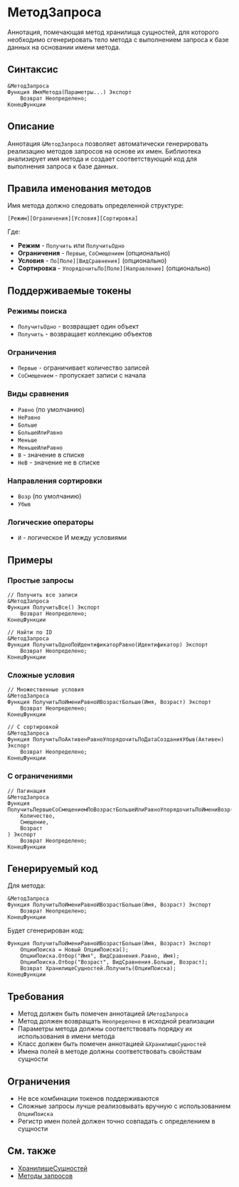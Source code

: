 # МетодЗапроса

Аннотация, помечающая метод хранилища сущностей, для которого необходимо сгенерировать тело метода с выполнением запроса к базе данных на основании имени метода.

## Синтаксис

```1c
&МетодЗапроса
Функция ИмяМетода(Параметры...) Экспорт
    Возврат Неопределено;
КонецФункции
```

## Описание

Аннотация `&МетодЗапроса` позволяет автоматически генерировать реализацию методов запросов на основе их имен. Библиотека анализирует имя метода и создает соответствующий код для выполнения запроса к базе данных.

## Правила именования методов

Имя метода должно следовать определенной структуре:

```
[Режим][Ограничения][Условия][Сортировка]
```

Где:
- **Режим** - `Получить` или `ПолучитьОдно`
- **Ограничения** - `Первые`, `СоСмещением` (опционально)
- **Условия** - `По[Поле][ВидСравнения]` (опционально)
- **Сортировка** - `УпорядочитьПо[Поле][Направление]` (опционально)

## Поддерживаемые токены

### Режимы поиска
- `ПолучитьОдно` - возвращает один объект
- `Получить` - возвращает коллекцию объектов

### Ограничения
- `Первые` - ограничивает количество записей
- `СоСмещением` - пропускает записи с начала

### Виды сравнения
- `Равно` (по умолчанию)
- `НеРавно`
- `Больше`
- `БольшеИлиРавно`
- `Меньше`
- `МеньшеИлиРавно`
- `В` - значение в списке
- `НеВ` - значение не в списке

### Направления сортировки
- `Возр` (по умолчанию)
- `Убыв`

### Логические операторы
- `И` - логическое И между условиями

## Примеры

### Простые запросы

```1c
// Получить все записи
&МетодЗапроса
Функция ПолучитьВсе() Экспорт
    Возврат Неопределено;
КонецФункции

// Найти по ID
&МетодЗапроса
Функция ПолучитьОдноПоИдентификаторРавно(Идентификатор) Экспорт
    Возврат Неопределено;
КонецФункции
```

### Сложные условия

```1c
// Множественные условия
&МетодЗапроса
Функция ПолучитьПоИмениРавноИВозрастБольше(Имя, Возраст) Экспорт
    Возврат Неопределено;
КонецФункции

// С сортировкой
&МетодЗапроса
Функция ПолучитьПоАктивенРавноУпорядочитьПоДатаСозданияУбыв(Активен) Экспорт
    Возврат Неопределено;
КонецФункции
```

### С ограничениями

```1c
// Пагинация
&МетодЗапроса
Функция ПолучитьПервыеСоСмещениемПоВозрастБольшеИлиРавноУпорядочитьПоИмениВозр(
    Количество, 
    Смещение, 
    Возраст
) Экспорт
    Возврат Неопределено;
КонецФункции
```

## Генерируемый код

Для метода:
```1c
&МетодЗапроса
Функция ПолучитьПоИмениРавноИВозрастБольше(Имя, Возраст) Экспорт
    Возврат Неопределено;
КонецФункции
```

Будет сгенерирован код:
```1c
Функция ПолучитьПоИмениРавноИВозрастБольше(Имя, Возраст) Экспорт
    ОпцииПоиска = Новый ОпцииПоиска();
    ОпцииПоиска.Отбор("Имя", ВидСравнения.Равно, Имя);
    ОпцииПоиска.Отбор("Возраст", ВидСравнения.Больше, Возраст);
    Возврат ХранилищеСущностей.Получить(ОпцииПоиска);
КонецФункции
```

## Требования

- Метод должен быть помечен аннотацией `&МетодЗапроса`
- Метод должен возвращать `Неопределено` в исходной реализации
- Параметры метода должны соответствовать порядку их использования в имени метода
- Класс должен быть помечен аннотацией `&ХранилищеСущностей`
- Имена полей в методе должны соответствовать свойствам сущности

## Ограничения

- Не все комбинации токенов поддерживаются
- Сложные запросы лучше реализовывать вручную с использованием `ОпцииПоиска`
- Регистр имен полей должен точно совпадать с определением в сущности

## См. также

- [ХранилищеСущностей](ХранилищеСущностей.md)
- [Методы запросов](/docs/product/030-query-methods.md)